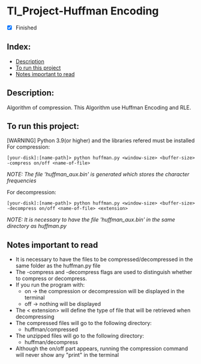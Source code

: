# TI_Project-Huffman Encoding

- [x] Finished

## Index:
- [Description](#description)
- [To run this project](#to-run-this-project)
- [Notes important to read](#notes-important-to-read)

## Description:
Algorithm of compression. This Algorithm use Huffman Encoding and RLE.

## To run this project:
[WARNING] Python 3.9(or higher) and the libraries refered must be installed <br>
For compression:<br>
```shellscript
[your-disk]:[name-path]> python huffman.py <window-size> <buffer-size> -compress on/off <name-of-file>
```
*NOTE: The file 'huffman_aux.bin' is generated which stores the character frequencies*

For decompression:<br>
```shellscript
[your-disk]:[name-path]> python huffman.py <window-size> <buffer-size> -decompress on/off <name-of-file> <extension>
```
*NOTE: It is necessary to have the file 'huffman_aux.bin' in the same directory as huffman.py*

## Notes important to read
- It is necessary to have the files to be compressed/decompressed in the same folder as the huffman.py file 
- The -compress and -decompress flags are used to distinguish whether to compress or decompress.
- If you run the program with:<br>
     + on -> the compression or decompression will be displayed in the terminal<br>
     + off -> nothing will be displayed
- The < extension> will define the type of file that will be retrieved when decompressing
- The compressed files will go to the following directory:<br>
     + huffman/compressed
- The unzipped files will go to the following directory:<br>
     + huffman/decompress 
- Although the on/off part appears, running the compression command will never show any "print" in the terminal 
